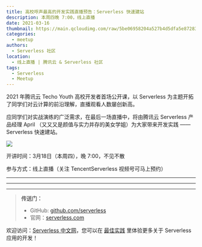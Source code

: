 ```yaml
---
title: 高校呼声最高的开发实践直播预告：Serverless 快速建站
description: 本周四晚 7:00，线上直播
date: 2021-03-16
thumbnail: https://main.qcloudimg.com/raw/5be06958204a527b4d5dfa5e87283e6b.jpg
categories:
  - meetup
authors:
  - Serverless 社区
location:
  - 线上直播 | 腾讯云 & Serverless 社区
tags:
  - Serverless
  - Meetup
---
```


2021 年腾讯云 Techo Youth 高校开发者首场公开课，以 Serverless 为主题开拓了同学们对云计算的前沿理解，直播观看人数屡创新高。

应同学们对实战演练的广泛需求，在最后一场直播中，将由腾讯云 Serverless 产品经理 April （又又又是颜值与实力并存的美女学姐）为大家带来开发实践 —— Serverless 快速建站。

![](https://main.qcloudimg.com/raw/56de3529e6afa1661be7aa1f5ccdac20.jpeg)

开讲时间：3月18日（本周四），晚 7:00，不见不散

参与方式：线上直播（关注 TencentServerless 视频号可马上预约）

---

---
<div id='scf-deploy-iframe-or-md'></div>

---

> **传送门：**
> - GitHub: [github.com/serverless](https://github.com/serverless/serverless/blob/master/README_CN.md)
> - 官网：[serverless.com](https://serverless.com/)

欢迎访问：[Serverless 中文网](https://serverlesscloud.cn/)，您可以在 [最佳实践](https://serverlesscloud.cn/best-practice) 里体验更多关于 Serverless 应用的开发！








